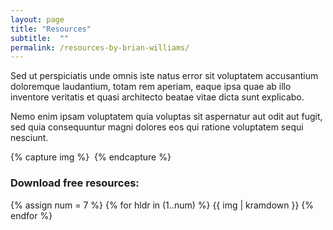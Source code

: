 ```yaml
---
layout: page
title: "Resources"
subtitle:  ""
permalink: /resources-by-brian-williams/
---
```


<p>Sed ut perspiciatis unde omnis iste natus error sit voluptatem accusantium doloremque laudantium, totam rem aperiam, eaque ipsa quae ab illo inventore veritatis et quasi architecto beatae vitae dicta sunt explicabo.</p>

<p>Nemo enim ipsam voluptatem quia voluptas sit aspernatur aut odit aut fugit, sed quia consequuntur magni dolores eos qui ratione voluptatem sequi nesciunt.</p>


{% capture img %}
  <img class="img--placeholder" src="{{ site.img }}{{ site.placeholder }}" alt="" />
{% endcapture %}

<div class="work">
<h3 class="txt--lite gamma">Download free resources:</h3>
  {% assign num = 7 %}
  {% for hldr in (1..num) %}
    {{ img | kramdown }}
  {% endfor %}
</div>